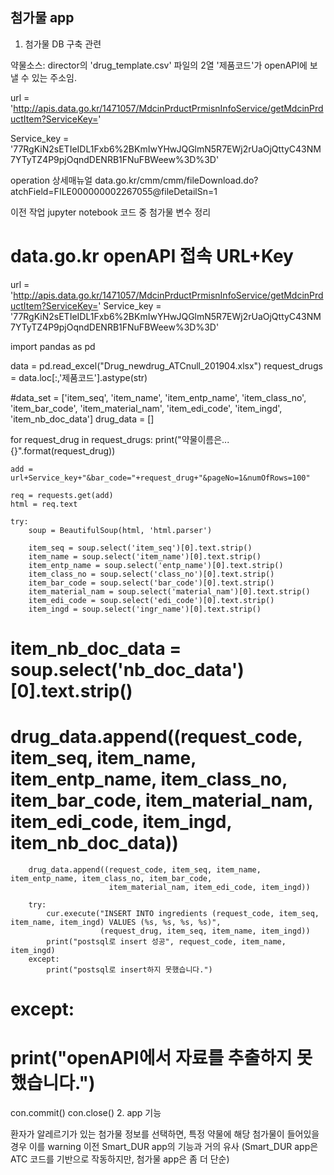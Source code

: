 ## 첨가물 app 

1. 첨가물 DB 구축 관련

약물소스: director의 'drug_template.csv' 파일의 2열 '제품코드'가 openAPI에 보낼 수 있는 주소임.

url = 'http://apis.data.go.kr/1471057/MdcinPrductPrmisnInfoService/getMdcinPrductItem?ServiceKey='

Service_key = '77RgKiN2sETIeIDL1Fxb6%2BKmIwYHwJQGlmN5R7EWj2rUaOjQttyC43NM7YTyTZ4P9pjOqndDENRB1FNuFBWeew%3D%3D'

operation 상세매뉴얼 data.go.kr/cmm/cmm/fileDownload.do?atchField=FILE000000002267055@fileDetailSn=1

이전 작업 jupyter notebook 코드 중 첨가물 변수 정리
  

# data.go.kr openAPI 접속 URL+Key
url = 'http://apis.data.go.kr/1471057/MdcinPrductPrmisnInfoService/getMdcinPrductItem?ServiceKey='
Service_key = '77RgKiN2sETIeIDL1Fxb6%2BKmIwYHwJQGlmN5R7EWj2rUaOjQttyC43NM7YTyTZ4P9pjOqndDENRB1FNuFBWeew%3D%3D'

import pandas as pd

data = pd.read_excel("Drug_newdrug_ATCnull_201904.xlsx")
request_drugs = data.loc[:,'제품코드'].astype(str)

#data_set = ['item_seq', 'item_name', 'item_entp_name', 'item_class_no', 'item_bar_code', 'item_material_nam', 'item_edi_code', 'item_ingd', 'item_nb_doc_data']
drug_data = []

for request_drug in request_drugs:
    print("약물이름은... {}".format(request_drug))
    
    add = url+Service_key+"&bar_code="+request_drug+"&pageNo=1&numOfRows=100"

    req = requests.get(add)
    html = req.text
    
    try:
        soup = BeautifulSoup(html, 'html.parser')

        item_seq = soup.select('item_seq')[0].text.strip()
        item_name = soup.select('item_name')[0].text.strip()
        item_entp_name = soup.select('entp_name')[0].text.strip()
        item_class_no = soup.select('class_no')[0].text.strip()
        item_bar_code = soup.select('bar_code')[0].text.strip()
        item_material_nam = soup.select('material_nam')[0].text.strip()
        item_edi_code = soup.select('edi_code')[0].text.strip()
        item_ingd = soup.select('ingr_name')[0].text.strip()
#        item_nb_doc_data = soup.select('nb_doc_data')[0].text.strip()
  
#        drug_data.append((request_code, item_seq, item_name, item_entp_name, item_class_no, item_bar_code, item_material_nam, item_edi_code, item_ingd, item_nb_doc_data))
        drug_data.append((request_code, item_seq, item_name, item_entp_name, item_class_no, item_bar_code, 
                          item_material_nam, item_edi_code, item_ingd))

        try:
            cur.execute("INSERT INTO ingredients (request_code, item_seq, item_name, item_ingd) VALUES (%s, %s, %s, %s)", 
                        (request_drug, item_seq, item_name, item_ingd))
            print("postsql로 insert 성공", request_code, item_name, item_ingd) 
        except:
            print("postsql로 insert하지 못했습니다.")
        
#    except:
#        print("openAPI에서 자료를 추출하지 못했습니다.")
        
con.commit()
con.close()
2. app 기능 

환자가 알레르기가 있는 첨가물 정보를 선택하면, 특정 약물에 해당 첨가물이 들어있을 경우 이를 warning
이전 Smart_DUR app의 기능과 거의 유사 (Smart_DUR app은 ATC 코드를 기반으로 작동하지만, 첨가물 app은 좀 더 단순)
